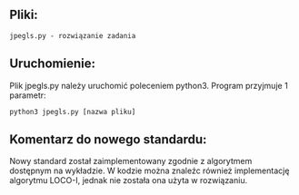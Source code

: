 
## **Pliki:**
    jpegls.py - rozwiązanie zadania

## **Uruchomienie:**
Plik jpegls.py należy uruchomić poleceniem python3. Program przyjmuje 1 parametr:
    
    python3 jpegls.py [nazwa pliku]

## **Komentarz do nowego standardu:**
Nowy standard został zaimplementowany zgodnie z algorytmem dostępnym na wykładzie. W kodzie można znaleźc również implementację algorytmu LOCO-I, jednak nie została ona użyta w rozwiązaniu.
